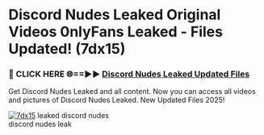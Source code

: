 # Discord Nudes Leaked Original Videos 0nlyFans Leaked - Files Updated! (7dx15)

<h3>🔴 CLICK HERE 🌐==►► <a href="https://tinyurl.com/52m3yx9h" rel="nofollow">Discord Nudes Leaked Updated Files</a></h3>

Get Discord Nudes Leaked and all content. Now you can access all videos and pictures of Discord Nudes Leaked. New Updated Files 2025!

[![7dx15](https://i.imgur.com/TnHtlc8.gif)](https://tinyurl.com/52m3yx9h)
leaked discord nudes<br>
discord nudes leak